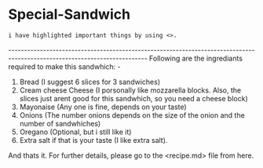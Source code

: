 # Special-Sandwich

    i have highlighted important things by using <>.

-----------------------------------------------------------------------<Ingrediants List>---------------------------------------------------
Following are the ingrediants required to make this sandwhich: -
1) Bread (I suggest 6 slices for 3 sandwiches)
2) Cream cheese <and> Cheese <block> (I porsonally like mozzarella blocks. Also, the slices just arent good for this sandwhich, so you need a cheese block)
3) Mayonaise (Any one is fine, depends on your taste)
4) Onions (The number onions depends on the size of the onion and the number of sandwhiches)
5) Oregano (Optional, but i still like it)
6) Extra salt if that is your taste (I like extra salt).

And thats it.
For further details, please go to the <recipe.md> file from here.